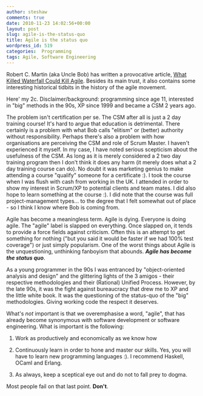 ```yaml
---
author: steshaw
comments: true
date: 2010-11-23 14:02:56+00:00
layout: post
slug: agile-is-the-status-quo
title: Agile is the status quo
wordpress_id: 519
categories:  Programming
tags: Agile, Software Engineering
---
```


Robert C. Martin (aka Uncle Bob) has written a provocative article, [What Killed Waterfall Could Kill Agile](http://cleancoder.posterous.com/what-killed-waterfall-could-kill-agile). Besides its main trust, it also contains some interesting historical tidbits in the history of the agile movement.

Here' my 2c. Disclaimer/background: programming since age 11, interested in "big" methods in the 90s, XP since 1999 and became a CSM 2 years ago.

The problem isn't certification per se. The CSM after all is just a 2 day training course! It's hard to argue that education is detrimental. There certainly is a problem with what Bob calls "elitism" or (better) authority without responsibility. Perhaps there's also a problem with how organisations are perceiving the CSM and role of Scrum Master. I haven't experienced it myself. In my case, I have noted serious scepticism about the usefulness of the CSM. As long as it is merely considered a 2 two day training program then I don't think it does any harm (it merely does what a 2 day training course can do). No doubt it was marketing genius to make attending a course "qualify" someone for a certificate :). I took the course when I was flush with cash from working in the UK. I attended in order to show my interest in Scrum/XP to potential clients and team mates. I did also hope to learn something at the course :). I did note that the course was full project-management types... to the degree that I felt somewhat out of place - so I think I know where Bob is coming from.

Agile has become a meaningless term. Agile is dying. Everyone is doing agile. The "agile" label is slapped on everything. Once slapped on, it tends to provide a force fields against criticism. Often this is an attempt to get something for nothing ("but you said it would be faster if we had 100% test coverage") or just simply popularism. One of the worst things about Agile is the unquestioning, unthinking fanboyism that abounds. **_Agile has become the status quo_**.

As a young programmer in the 90s I was entranced by "object-oriented analysis and design" and the glittering lights of the 3 amigos - their respective methodologies and their (Rational) Unified Process. However, by the late 90s, it was the fight against bureaucracy that drew me to XP and the little white book. It was the questioning of the status-quo of the "big" methodologies. Giving working code the respect it deserves.

What's _not_ important is that we overemphasise a word, "agile", that has already become synonymous with software development or software engineering. What is important is the following:




	
  1. Work as productively and economically as we know how

	
  2. Continuously learn in order to hone and master our skills. Yes, you will have to learn new programming languages :). I recommend Haskell, OCaml and Erlang.

	
  3. As always, keep a sceptical eye out and do not to fall prey to dogma.



Most people fail on that last point. **Don't**.
